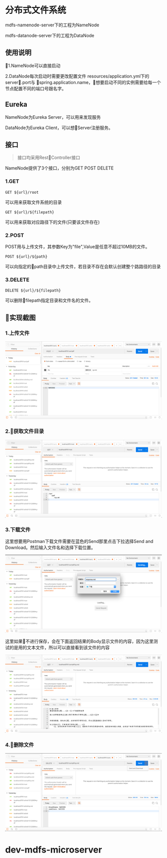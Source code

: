 # 分布式文件系统

mdfs-namenode-server下的工程为NameNode

mdfs-datanode-server下的工程为DataNode

## 使用说明

1.NameNode可以直接启动

2.DataNode每次启动时需要更改配置文件 resources/application.yml下的server.port与
spring.application.name，想要启动不同的实例需要给每一个节点配置不同的端口号跟名字。

## Eureka

NameNode为Eureka Server，可以用来发现服务

DataNode为Eureka Client，可以想Server注册服务。

## 接口

> 接口均采用RestController接口

NameNode提供了3个接口，分别为GET POST DELETE

### 1.GET

    GET ${url}/root 
    
可以用来获取文件系统的目录

    GET ${url}/${filepath} 

可以用来获取对应路径下的文件(只要该文件存在)

### 2.POST

POST用与上传文件，其参数Key为"file",Value是任意不超过10MB的文件。

    POST ${url}/${path}

可以向指定的path目录中上传文件，若目录不存在会默认创建整个路路径的目录

### 3.DELETE

    DELETE ${url}/${filepath}

可以删除filepath指定目录和文件名的文件。

## 实现截图

### 1.上传文件

![截图2](./readme_img/Upload.png)

### 2.获取文件目录

![截图2](./readme_img/FileList.png)

### 3.下载文件

这里想要用Postman下载文件需要在蓝色的Send那里点击下拉选择Send and Download。然后输入文件名和选择下载位置。

![截图3a](./readme_img/Download_And_Save.png)


这里如果不进行保存，会在下面返回结果的Body显示文件的内容，因为这里测试的是用的文本文件，所以可以直接看到该文件的内容

![截图3b](./readme_img/Download_Without_Save.png)

### 4.删除文件

![截图4](./readme_img/Delete.png)
# dev-mdfs-microserver

